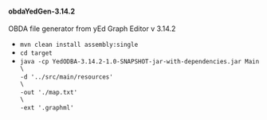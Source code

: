 <h4>obdaYedGen-3.14.2</h5>

 OBDA file generator from yEd Graph Editor v 3.14.2

 - ``` mvn clean install assembly:single ```
 - ``` cd target ```
 - ` java -cp YedODBA-3.14.2-1.0-SNAPSHOT-jar-with-dependencies.jar Main  \ `  <br />
   ` -d '../src/main/resources'                                           \ `  <br />
   ` -out './map.txt'                                                     \ `  <br />
   ` -ext '.graphml' `
